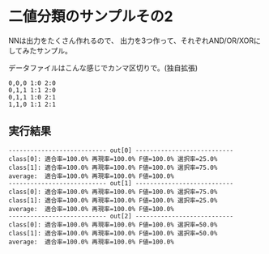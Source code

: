 二値分類のサンプルその2
=======================

NNは出力をたくさん作れるので、
出力を3つ作って、それぞれAND/OR/XORにしてみたサンプル。

データファイルはこんな感じでカンマ区切りで。(独自拡張)

	0,0,0 1:0 2:0
	0,1,1 1:1 2:0
	0,1,1 1:0 2:1
	1,1,0 1:1 2:1


実行結果
--------

	--------------------------- out[0] ---------------------------
	class[0]: 適合率=100.0% 再現率=100.0% F値=100.0% 選択率=25.0%
	class[1]: 適合率=100.0% 再現率=100.0% F値=100.0% 選択率=75.0%
	average:  適合率=100.0% 再現率=100.0% F値=100.0%
	--------------------------- out[1] ---------------------------
	class[0]: 適合率=100.0% 再現率=100.0% F値=100.0% 選択率=75.0%
	class[1]: 適合率=100.0% 再現率=100.0% F値=100.0% 選択率=25.0%
	average:  適合率=100.0% 再現率=100.0% F値=100.0%
	--------------------------- out[2] ---------------------------
	class[0]: 適合率=100.0% 再現率=100.0% F値=100.0% 選択率=50.0%
	class[1]: 適合率=100.0% 再現率=100.0% F値=100.0% 選択率=50.0%
	average:  適合率=100.0% 再現率=100.0% F値=100.0%

